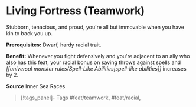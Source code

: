 ﻿---
cssclass: [feats]

---
# Living Fortress (Teamwork)

Stubborn, tenacious, and proud, you're all but immovable when you have kin to back you up.

**Prerequisites:** Dwarf, hardy racial trait.

**Benefit:** Whenever you fight defensively and you're adjacent to an ally who also has this feat, your racial bonus on saving throws against spells and _[[universal monster rules/Spell-Like Abilities|spell-like abilities]]_ increases by 2.

**Source** Inner Sea Races
>[!tags_panel]- Tags
> #feat/teamwork, #feat/racial, 